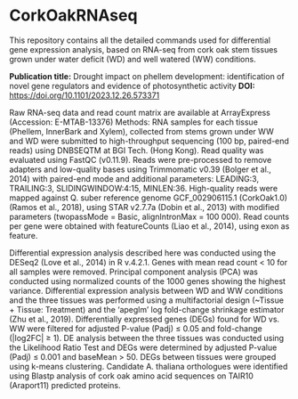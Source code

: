 # CorkOakRNAseq

This repository contains all the detailed commands used for differential gene expression analysis, based on RNA-seq from cork oak stem tissues grown under water deficit (WD) and well watered (WW) conditions. 

**Publication title:** Drought impact on phellem development: identification of novel gene regulators and evidence of photosynthetic activity
**DOI:** https://doi.org/10.1101/2023.12.26.573371

Raw RNA-seq data and read count matrix are available at ArrayExpress (Accession: E-MTAB-13376)
Methods:
RNA samples for each tissue (Phellem, InnerBark and Xylem), collected from stems grown under WW and WD were submitted to high-throughput sequencing (100 bp, paired-end reads) using DNBSEQTM at BGI Tech. (Hong Kong). Read quality was evaluated using FastQC (v0.11.9). Reads were pre-processed to remove adapters and low-quality bases using Trimmomatic v0.39 (Bolger et al., 2014) with paired-end mode and additional parameters: LEADING:3, TRAILING:3, SLIDINGWINDOW:4:15, MINLEN:36. High-quality reads were mapped against Q. suber reference genome GCF_002906115.1 (CorkOak1.0) (Ramos et al., 2018), using STAR v2.7.7a (Dobin et al., 2013) with modified parameters (twopassMode = Basic, alignIntronMax = 100 000). Read counts per gene were obtained with featureCounts (Liao et al., 2014), using exon as feature. 

Differential expression analysis described here was conducted using the DESeq2 (Love et al., 2014) in R v.4.2.1. Genes with mean read count < 10 for all samples were removed. Principal component analysis (PCA) was conducted using normalized counts of the 1000 genes showing the highest variance. Differential expression analysis between WD and WW conditions and the three tissues was performed using a multifactorial design (~Tissue + Tissue: Treatment) and the ‘apeglm’ log fold-change shrinkage estimator (Zhu et al., 2019). Differentially expressed genes (DEGs) found for WD vs. WW were filtered for adjusted P-value (Padj) ≤ 0.05 and fold-change (|log2FC| ≥ 1). DE analysis between the three tissues was conducted using the Likelihood Ratio Test and DEGs were determined by adjusted P-value (Padj) ≤ 0.001 and baseMean > 50. DEGs between tissues were grouped using k-means clustering. Candidate A. thaliana orthologues were identified using Blastp analysis of cork oak amino acid sequences on TAIR10 (Araport11) predicted proteins.

